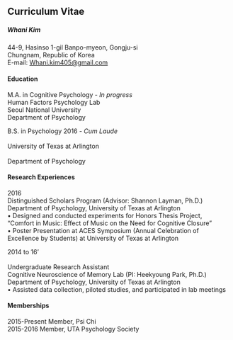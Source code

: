 ## Curriculum Vitae 

##### Whani Kim <br> 
44-9, Hasinso 1-gil Banpo-myeon, Gongju-si <br>
Chungnam, Republic of Korea <br>
E-mail: Whani.kim405@gmail.com <br>

#### Education <br>
M.A. in Cognitive Psychology - *In progress* <br>
Human Factors Psychology Lab <br>
Seoul National University <br>
Department of Psychology <br>

B.S. in Psychology 2016 - *Cum Laude* <br>  		
University of Texas at Arlington <br>	
Department of Psychology <br>		

#### Research Experiences <br>

2016 		   <br>
	Distinguished Scholars Program (Advisor: Shannon Layman, Ph.D.) <br>
	Department of Psychology, University of Texas at Arlington <br>
		•	Designed and conducted experiments for Honors Thesis Project, <br> “Comfort in Music: Effect of Music on the Need for Cognitive Closure”  <br>
		•	Poster Presentation at ACES Symposium (Annual Celebration of Excellence by Students) at University of Texas at Arlington  <br>

2014 to 16’ <br>	      
	Undergraduate Research Assistant <br>
        Cognitive Neuroscience of Memory Lab (PI: Heekyoung Park, Ph.D.) <br>
	Department of Psychology, University of Texas at Arlington <br>
		•	Assisted data collection, piloted studies, and participated in lab meetings <br>
			
#### Memberships <br>

2015-Present	Member, Psi Chi <br>
2015-2016	Member, UTA Psychology Society <br>
